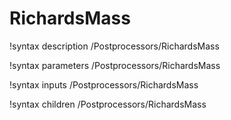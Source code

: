 <!-- MOOSE Documentation Stub: Remove this when content is added. -->

# RichardsMass
!syntax description /Postprocessors/RichardsMass

!syntax parameters /Postprocessors/RichardsMass

!syntax inputs /Postprocessors/RichardsMass

!syntax children /Postprocessors/RichardsMass
